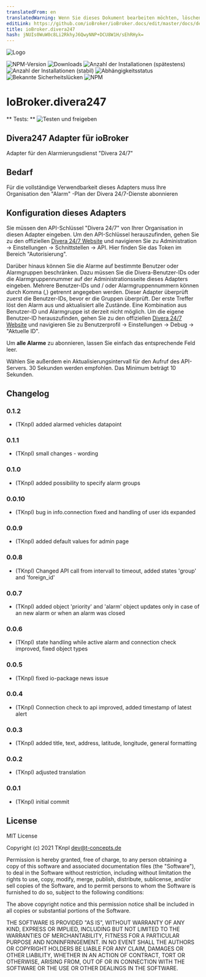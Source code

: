 ```yaml
---
translatedFrom: en
translatedWarning: Wenn Sie dieses Dokument bearbeiten möchten, löschen Sie bitte das Feld "translationsFrom". Andernfalls wird dieses Dokument automatisch erneut übersetzt
editLink: https://github.com/ioBroker/ioBroker.docs/edit/master/docs/de/adapterref/iobroker.divera247/README.md
title: ioBroker.divera247
hash: jNUIs0WuW0c8Li2RkhyJ6QwyNNP+DCU8W1H/sEhRHyk=
---
```

![Logo](../../../en/adapterref/iobroker.divera247/admin/divera247_long.png)

![NPM-Version](http://img.shields.io/npm/v/iobroker.divera247.svg)
![Downloads](https://img.shields.io/npm/dm/iobroker.divera247.svg)
![Anzahl der Installationen (spätestens)](http://iobroker.live/badges/divera247-installed.svg)
![Anzahl der Installationen (stabil)](http://iobroker.live/badges/divera247-stable.svg)
![Abhängigkeitsstatus](https://img.shields.io/david/TKnpl/iobroker.divera247.svg)
![Bekannte Sicherheitslücken](https://snyk.io/test/github/TKnpl/ioBroker.divera247/badge.svg)
![NPM](https://nodei.co/npm/iobroker.divera247.png?downloads=true)

# IoBroker.divera247
** Tests: ** ![Testen und freigeben](https://github.com/TKnpl/ioBroker.divera247/workflows/Test%20and%20Release/badge.svg)

## Divera247 Adapter für ioBroker
Adapter für den Alarmierungsdienst "Divera 24/7"

## Bedarf
Für die vollständige Verwendbarkeit dieses Adapters muss Ihre Organisation den "Alarm" -Plan der Divera 24/7-Dienste abonnieren

## Konfiguration dieses Adapters
Sie müssen den API-Schlüssel "Divera 24/7" von Ihrer Organisation in diesen Adapter eingeben.
Um den API-Schlüssel herauszufinden, gehen Sie zu den offiziellen [Divera 24/7 Website](https://www.divera247.com/) und navigieren Sie zu Administration -> Einstellungen -> Schnittstellen -> API. Hier finden Sie das Token im Bereich "Autorisierung".

Darüber hinaus können Sie die Alarme auf bestimmte Benutzer oder Alarmgruppen beschränken.
Dazu müssen Sie die Divera-Benutzer-IDs oder die Alarmgruppennummer auf der Administrationsseite dieses Adapters eingeben. Mehrere Benutzer-IDs und / oder Alarmgruppennummern können durch Komma (,) getrennt angegeben werden.
Dieser Adapter überprüft zuerst die Benutzer-IDs, bevor er die Gruppen überprüft. Der erste Treffer löst den Alarm aus und aktualisiert alle Zustände. Eine Kombination aus Benutzer-ID und Alarmgruppe ist derzeit nicht möglich.
Um die eigene Benutzer-ID herauszufinden, gehen Sie zu den offiziellen [Divera 24/7 Website](https://www.divera247.com/) und navigieren Sie zu Benutzerprofil -> Einstellungen -> Debug -> "Aktuelle ID".

Um **alle Alarme** zu abonnieren, lassen Sie einfach das entsprechende Feld leer.

Wählen Sie außerdem ein Aktualisierungsintervall für den Aufruf des API-Servers. 30 Sekunden werden empfohlen. Das Minimum beträgt 10 Sekunden.

## Changelog

### 0.1.2
* (TKnpl) added alarmed vehicles datapoint

### 0.1.1
* (TKnpl) small changes - wording

### 0.1.0
* (TKnpl) added possibility to specify alarm groups

### 0.0.10
* (TKnpl) bug in info.connection fixed and handling of user ids expanded

### 0.0.9
* (TKnpl) added default values for admin page

### 0.0.8
* (TKnpl) Changed API call from intervall to timeout, added states 'group' and 'foreign_id'

### 0.0.7
* (TKnpl) added object 'priority' and 'alarm' object updates only in case of an new alarm or when an alarm was closed

### 0.0.6
* (TKnpl) state handling while active alarm and connection check improved, fixed object types

### 0.0.5
* (TKnpl) fixed io-package news issue

### 0.0.4
* (TKnpl) Connection check to api improved, added timestamp of latest alert

### 0.0.3
* (TKnpl) added title, text, address, latitude, longitude, general formatting

### 0.0.2
* (TKnpl) adjusted translation

### 0.0.1
* (TKnpl) initial commit

## License
MIT License

Copyright (c) 2021 TKnpl <dev@t-concepts.de>

Permission is hereby granted, free of charge, to any person obtaining a copy
of this software and associated documentation files (the "Software"), to deal
in the Software without restriction, including without limitation the rights
to use, copy, modify, merge, publish, distribute, sublicense, and/or sell
copies of the Software, and to permit persons to whom the Software is
furnished to do so, subject to the following conditions:

The above copyright notice and this permission notice shall be included in all
copies or substantial portions of the Software.

THE SOFTWARE IS PROVIDED "AS IS", WITHOUT WARRANTY OF ANY KIND, EXPRESS OR
IMPLIED, INCLUDING BUT NOT LIMITED TO THE WARRANTIES OF MERCHANTABILITY,
FITNESS FOR A PARTICULAR PURPOSE AND NONINFRINGEMENT. IN NO EVENT SHALL THE
AUTHORS OR COPYRIGHT HOLDERS BE LIABLE FOR ANY CLAIM, DAMAGES OR OTHER
LIABILITY, WHETHER IN AN ACTION OF CONTRACT, TORT OR OTHERWISE, ARISING FROM,
OUT OF OR IN CONNECTION WITH THE SOFTWARE OR THE USE OR OTHER DEALINGS IN THE
SOFTWARE.